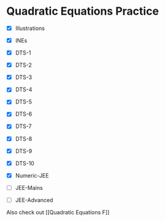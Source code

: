 # Quadratic Equations Practice
- [x] Illustrations
- [x] INEs
- [x] DTS-1
- [x] DTS-2
- [x] DTS-3
- [x] DTS-4
- [x] DTS-5
- [x] DTS-6
- [x] DTS-7
- [x] DTS-8
- [x] DTS-9
- [x] DTS-10
- [x] Numeric-JEE
- [ ] JEE-Mains
- [ ] JEE-Advanced



Also check out [[Quadratic Equations F]]